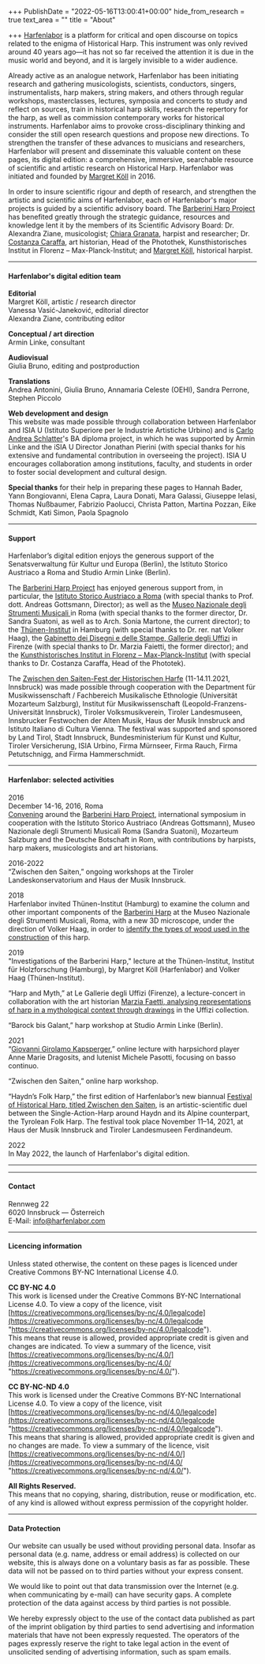+++
PublishDate = "2022-05-16T13:00:41+00:00"
hide_from_research = true
text_area = ""
title = "About"

+++
[Harfenlabor](https://www.harfenlabor.com/) is a platform for critical and open discourse on topics related to the enigma of Historical Harp. This instrument was only revived around 40 years ago—it has not so far received the attention it is due in the music world and beyond, and it is largely invisible to a wider audience.

Already active as an analogue network, Harfenlabor has been initiating research and gathering musicologists, scientists, conductors, singers, instrumentalists, harp makers, string makers, and others through regular workshops, masterclasses, lectures, symposia and concerts to study and reflect on sources, train in historical harp skills, research the repertory for the harp, as well as commission contemporary works for historical instruments. Harfenlabor aims to provoke cross-disciplinary thinking and consider the still open research questions and propose new directions. To strengthen the transfer of these advances to musicians and researchers, Harfenlabor will present and disseminate this valuable content on these pages, its digital edition: a comprehensive, immersive, searchable resource of scientific and artistic research on Historical Harp. Harfenlabor was initiated and founded by [Margret Köll](www.margretkoell.com) in 2016.

In order to insure scientific rigour and depth of research, and strengthen the artistic and scientific aims of Harfenlabor, each of Harfenlabor's major projects is guided by a scientific advisory board. The [Barberini Harp Project](https://www.harfenlabor.com/projects/barberini/) has benefited greatly through the strategic guidance, resources and knowledge lent it by the members of its Scientific Advisory Board: Dr. Alexandra Ziane, musicologist; [Chiara Granata](https://www.chiaragranata.com/), harpist and researcher; Dr. [Costanza Caraffa](https://www.khi.fi.it/en/institut/mitarbeiter/caraffa-costanza.php), art historian, Head of the Photothek, Kunsthistorisches Institut in Florenz – Max-Planck-Institut; and [Margret Köll](https://margretkoell.com), historical harpist.

***

#### **Harfenlabor's digital edition team**

**Editorial**  
Margret Köll, artistic / research director  
Vanessa Vasić-Janeković, editorial director  
Alexandra Ziane, contributing editor

**Conceptual / art direction**  
Armin Linke, consultant

**Audiovisual**  
Giulia Bruno, editing and postproduction

**Translations**  
Andrea Antonini, Giulia Bruno, Annamaria Celeste (OEHI), Sandra Perrone, Stephen Piccolo

**Web development and design**  
This website was made possible through collaboration between Harfenlabor and ISIA U (Istituto Superiore per le Industrie Artistiche Urbino) and is [Carlo Andrea Schlatter](www.schlatterca.com)'s BA diploma project, in which he was supported by Armin Linke and the iSIA U Director Jonathan Pierini (with special thanks for his extensive and fundamental contribution in overseeing the project). ISIA U encourages collaboration among institutions, faculty, and students in order to foster social development and cultural design.

**Special thanks** for their help in preparing these pages to Hannah Bader, Yann Bongiovanni, Elena Capra, Laura Donati, Mara Galassi, Giuseppe Ielasi, Thomas Nußbaumer, Fabrizio Paolucci, Christa Patton, Martina Pozzan, Eike Schmidt, Kati Simon, Paola Spagnolo

***

#### **Support**

Harfenlabor’s digital edition enjoys the generous support of the Senatsverwaltung für Kultur und Europa (Berlin), the Istituto Storico Austriaco a Roma and Studio Armin Linke (Berlin).

The [Barberini Harp Project](https://www.harfenlabor.com/projects/barberini/) has enjoyed generous support from, in particular, the [Istituto Storico Austriaco a Roma](https://www.austriacult.roma.it/istituto-storico-austriaco/) (with special thanks to Prof. dott. Andreas Gottsmann, Director); as well as the [Museo Nazionale degli Strumenti Musicali ](http://museostrumentimusicali.beniculturali.it) in Roma (with special thanks to the former director, Dr. Sandra Suatoni, as well as to Arch. Sonia Martone, the current director); to the [Thünen-Institut](https://www.thuenen.de/) in Hamburg (with special thanks to Dr. rer. nat Volker Haag), the [Gabinetto dei Disegni e delle Stampe, Gallerie degli Uffizi](https://www.uffizi.it/en/the-uffizi/prints-and-drawings) in Firenze (with special thanks to Dr. Marzia Faietti, the former director); and the [Kunsthistorisches Institut in Florenz – Max-Planck-Institut](https://www.khi.fi.it/) (with special thanks to Dr. Costanza Caraffa, Head of the Phototek).

The [Zwischen den Saiten-Fest der Historischen Harfe](https://www.harfenlabor.com/news/between-the-strings-festival-of-historical-harp-first-edition-haydn-s-folk-harp/) (11-14.11.2021, Innsbruck) was made possible through cooperation with the Department für Musikwissenschaft / Fachbereich Musikalische Ethnologie (Universität Mozarteum Salzburg), Institut für Musikwissenschaft (Leopold-Franzens-Universität Innsbruck), Tiroler Volksmusikverein, Tiroler Landesmuseen, Innsbrucker Festwochen der Alten Musik, Haus der Musik Innsbruck and Istituto Italiano di Cultura Vienna. The festival was supported and sponsored by Land Tirol, Stadt Innsbruck, Bundesministerium für Kunst und Kultur, Tiroler Versicherung, ISIA Urbino, Firma Mürnseer, Firma Rauch, Firma Petutschnigg, and Firma Hammerschmidt.

***

#### **Harfenlabor: selected activities**

2016  
December 14-16, 2016, Roma  
[Convening](https://www.harfenlabor.com/projects/bhpconvening/) around the [Barberini Harp Project](https://www.harfenlabor.com/projects/barberini/), international symposium in cooperation with the Istituto Storico Austriaco (Andreas Gottsmann), Museo Nazionale degli Strumenti Musicali Roma (Sandra Suatoni), Mozarteum Salzburg and the Deutsche Botschaft in Rom, with contributions by harpists, harp makers, musicologists and art historians.

2016-2022  
“Zwischen den Saiten,” ongoing workshops at the Tiroler Landeskonservatorium and Haus der Musik Innsbruck.

2018  
Harfenlabor invited Thünen-Institut (Hamburg) to examine the column and other important components of the [Barberini Harp](https://www.harfenlabor.com/research/the-barberini-harp/) at the Museo Nazionale degli Strumenti Musicali, Roma, with a new 3D microscope, under the direction of Volker Haag, in order to [identify the types of wood used in the construction](https://www.harfenlabor.com/research/barberini-harp-wood-species-identification/) of this harp.

2019  
"Investigations of the Barberini Harp," lecture at the Thünen-Institut, Institut für Holzforschung (Hamburg), by Margret Köll (Harfenlabor) and Volker Haag (Thünen-Institut).

“Harp and Myth,” at Le Gallerie degli Uffizi (Firenze), a lecture-concert in collaboration with the art historian [Marzia Faetti, analysing representations of harp in a mythological context through drawings](https://www.harfenlabor.com/research/barberini-harp-project-interviews-marzia-faetti-two-souls-of-a-harp/) in the Uffizi collection.

“Barock bis Galant,” harp workshop at Studio Armin Linke (Berlin).

2021  
“[Giovanni Girolamo Kapsperger](https://www.harfenlabor.com/research/giovanni-girolamo-kapsberger/),” online lecture with harpsichord player Anne Marie Dragosits, and lutenist Michele Pasotti, focusing on basso continuo.

“Zwischen den Saiten,” online harp workshop.

“Haydn’s Folk Harp,” the first edition of Harfenlabor’s new biannual [Festival of Historical Harp, titled Zwischen den Saiten](https://www.harfenlabor.com/news/between-the-strings-festival-of-historical-harp-first-edition-haydn-s-folk-harp/), is an artistic-scientific duel between the Single-Action-Harp around Haydn and its Alpine counterpart, the Tyrolean Folk Harp. The festival took place November 11–14, 2021, at Haus der Musik Innsbruck and Tiroler Landesmuseen Ferdinandeum.

2022  
In May 2022, the launch of Harfenlabor's digital edition.

***

***

#### **Contact**

Rennweg 22  
6020 Innsbruck — Österreich  
E-Mail: [info@harfenlabor.com]()

***

#### **Licencing information**

Unless stated otherwise, the content on these pages is licenced under Creative Commons BY-NC International License 4.0.

**CC BY-NC 4.0**  
This work is licensed under the Creative Commons BY-NC International License 4.0. To view a copy of the licence, visit [https://creativecommons.org/licenses/by-nc/4.0/legalcode](https://creativecommons.org/licenses/by-nc/4.0/legalcode "https://creativecommons.org/licenses/by-nc/4.0/legalcode").  
This means that reuse is allowed, provided appropriate credit is given and changes are indicated. To view a summary of the licence, visit [https://creativecommons.org/licenses/by-nc/4.0/](https://creativecommons.org/licenses/by-nc/4.0/ "https://creativecommons.org/licenses/by-nc/4.0/").

**CC BY-NC-ND 4.0**  
This work is licensed under the Creative Commons BY-NC International License 4.0. To view a copy of the licence, visit [https://creativecommons.org/licenses/by-nc-nd/4.0/legalcode](https://creativecommons.org/licenses/by-nc-nd/4.0/legalcode "https://creativecommons.org/licenses/by-nc-nd/4.0/legalcode").  
This means that sharing is allowed, provided appropriate credit is given and no changes are made. To view a summary of the licence, visit [https://creativecommons.org/licenses/by-nc-nd/4.0/](https://creativecommons.org/licenses/by-nc-nd/4.0/ "https://creativecommons.org/licenses/by-nc-nd/4.0/").

**All Rights Reserved.**  
This means that no copying, sharing, distribution, reuse or modification, etc. of any kind is allowed without express permission of the copyright holder.

***

#### **Data Protection**

Our website can usually be used without providing personal data. Insofar as personal data (e.g. name, address or email address) is collected on our website, this is always done on a voluntary basis as far as possible. These data will not be passed on to third parties without your express consent.

We would like to point out that data transmission over the Internet (e.g. when communicating by e-mail) can have security gaps. A complete protection of the data against access by third parties is not possible.

We hereby expressly object to the use of the contact data published as part of the imprint obligation by third parties to send advertising and information materials that have not been expressly requested. The operators of the pages expressly reserve the right to take legal action in the event of unsolicited sending of advertising information, such as spam emails.